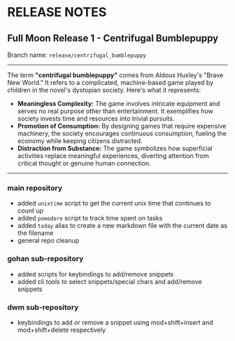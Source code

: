 # RELEASE NOTES

## Full Moon Release 1 - Centrifugal Bumblepuppy

Branch name: `release/centrifugal_bumblepuppy` 

---

The term **"centrifugal bumblepuppy"** comes from Aldous Huxley's "Brave New World." It refers to a complicated, machine-based game played by children in the novel's dystopian society. Here's what it represents:

- **Meaningless Complexity:** The game involves intricate equipment and serves no real purpose other than entertainment. It exemplifies how society invests time and resources into trivial pursuits.
- **Promotion of Consumption:** By designing games that require expensive machinery, the society encourages continuous consumption, fueling the economy while keeping citizens distracted.
- **Distraction from Substance:** The game symbolizes how superficial activities replace meaningful experiences, diverting attention from critical thought or genuine human connection.

---

### main repository

- added `unixtime` script to get the current unix time that continues to count up
- added `pomodoro` script to track time spent on tasks
- added `today` alias to create a new markdown file with the current date as the filename
- general repo cleanup

### gohan sub-repository

- added scripts for keybindings to add/remove snippets
- added cli tools to select snippets/special chars and add/remove snippets

### dwm sub-repository

- keybindings to add or remove a snippet using mod+shift+insert and mod+shift+delete respectively

